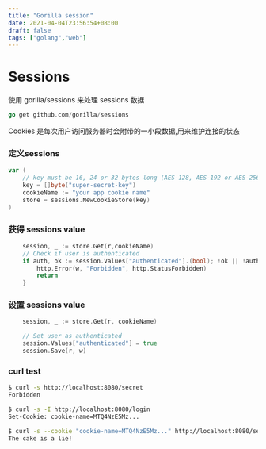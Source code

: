 ```yaml
---
title: "Gorilla session"
date: 2021-04-04T23:56:54+08:00
draft: false
tags: ["golang","web"]
---
```

Sessions 
====

使用 gorilla/sessions 来处理 sessions 数据

```go
go get github.com/gorilla/sessions
```

Cookies 是每次用户访问服务器时会附带的一小段数据,用来维护连接的状态

### 定义sessions

```go
var (
    // key must be 16, 24 or 32 bytes long (AES-128, AES-192 or AES-256)
    key = []byte("super-secret-key")
    cookieName := "your app cookie name"
    store = sessions.NewCookieStore(key)
)
```

### 获得 sessions value

```go
    session, _ := store.Get(r,cookieName)
    // Check if user is authenticated
    if auth, ok := session.Values["authenticated"].(bool); !ok || !auth {
        http.Error(w, "Forbidden", http.StatusForbidden)
        return
    }
```

### 设置 sessions value

```go
    session, _ := store.Get(r, cookieName)

    // Set user as authenticated
    session.Values["authenticated"] = true
    session.Save(r, w)
```

### curl test

```bash
$ curl -s http://localhost:8080/secret
Forbidden

$ curl -s -I http://localhost:8080/login
Set-Cookie: cookie-name=MTQ4NzE5Mz...

$ curl -s --cookie "cookie-name=MTQ4NzE5Mz..." http://localhost:8080/secret
The cake is a lie!
```
